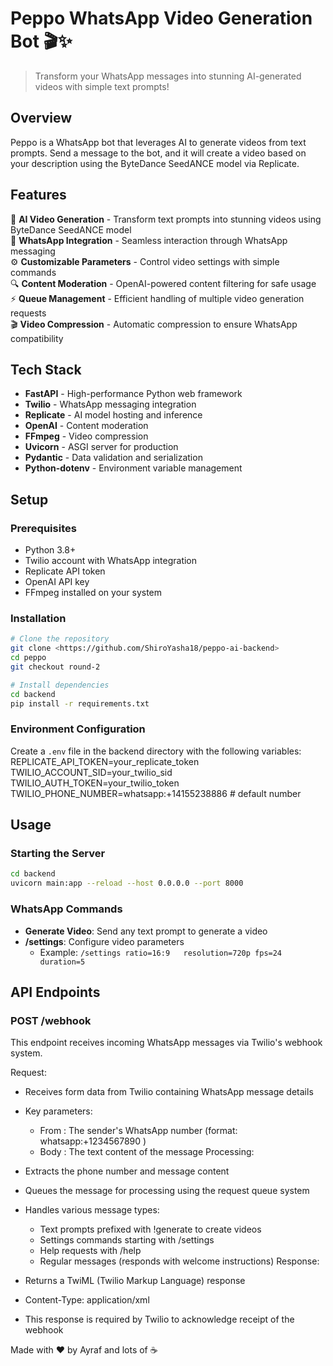 # Peppo WhatsApp Video Generation Bot 🎬✨

> Transform your WhatsApp messages into stunning AI-generated videos with simple text prompts!

## Overview

Peppo is a WhatsApp bot that leverages AI to generate videos from text prompts. Send a message to the bot, and it will create a video based on your description using the ByteDance SeedANCE model via Replicate.

## Features

🎥 **AI Video Generation** - Transform text prompts into stunning videos using ByteDance SeedANCE model  
🤖 **WhatsApp Integration** - Seamless interaction through WhatsApp messaging  
⚙️ **Customizable Parameters** - Control video settings with simple commands  
🔍 **Content Moderation** - OpenAI-powered content filtering for safe usage  
⚡ **Queue Management** - Efficient handling of multiple video generation requests  
🎬 **Video Compression** - Automatic compression to ensure WhatsApp compatibility  

## Tech Stack

- **FastAPI** - High-performance Python web framework
- **Twilio** - WhatsApp messaging integration
- **Replicate** - AI model hosting and inference
- **OpenAI** - Content moderation
- **FFmpeg** - Video compression
- **Uvicorn** - ASGI server for production
- **Pydantic** - Data validation and serialization
- **Python-dotenv** - Environment variable management

## Setup

### Prerequisites

- Python 3.8+
- Twilio account with WhatsApp integration
- Replicate API token
- OpenAI API key
- FFmpeg installed on your system

### Installation

```bash
# Clone the repository
git clone <https://github.com/ShiroYasha18/peppo-ai-backend>
cd peppo
git checkout round-2

# Install dependencies
cd backend
pip install -r requirements.txt
```

### Environment Configuration

Create a `.env` file in the backend directory with the following variables:
REPLICATE_API_TOKEN=your_replicate_token 
TWILIO_ACCOUNT_SID=your_twilio_sid 
TWILIO_AUTH_TOKEN=your_twilio_token 
TWILIO_PHONE_NUMBER=whatsapp:+14155238886  # default number 






## Usage

### Starting the Server

```bash
cd backend
uvicorn main:app --reload --host 0.0.0.0 --port 8000
```

### WhatsApp Commands

- **Generate Video**: Send any text prompt to generate a video
- **/settings**: Configure video parameters  
  - Example: `/settings ratio=16:9   resolution=720p fps=24 duration=5`

## API Endpoints
### POST /webhook
This endpoint receives incoming WhatsApp messages via Twilio's webhook system.

Request:

- Receives form data from Twilio containing WhatsApp message details
- Key parameters:
  - From : The sender's WhatsApp number (format: whatsapp:+1234567890 )
  - Body : The text content of the message
Processing:

- Extracts the phone number and message content
- Queues the message for processing using the request queue system
- Handles various message types:
  - Text prompts prefixed with !generate to create videos
  - Settings commands starting with /settings
  - Help requests with /help
  - Regular messages (responds with welcome instructions)
Response:

- Returns a TwiML (Twilio Markup Language) response
- Content-Type: application/xml
- This response is required by Twilio to acknowledge receipt of the webhook

 Made with ❤️ by Ayraf and lots of ☕

